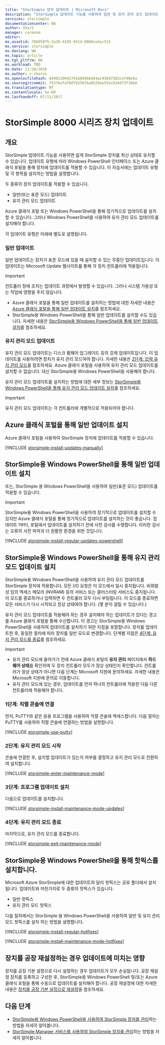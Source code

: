 ```yaml
---
title: "StorSimple 장치 업데이트 | Microsoft Docs"
description: "StorSimple 업데이트 기능을 사용하여 일반 및 유지 관리 모드 업데이트 및 핫픽스를 설치하는 방법을 설명합니다."
services: storsimple
documentationcenter: NA
author: SharS
manager: carmonm
editor: 
ms.assetid: 786059f5-2a38-4105-941d-0860ce4ac515
ms.service: storsimple
ms.devlang: NA
ms.topic: article
ms.tgt_pltfrm: NA
ms.workload: TBD
ms.date: 11/18/2016
ms.author: v-sharos
ms.openlocfilehash: 8490110942741b049b6d44ac93697303cef40e8a
ms.sourcegitcommit: f537befafb079256fba0529ee554c034d73f36b0
ms.translationtype: MT
ms.contentlocale: ko-KR
ms.lasthandoff: 07/11/2017
---
```

# <a name="update-your-storsimple-8000-series-device"></a>StorSimple 8000 시리즈 장치 업데이트
## <a name="overview"></a>개요
StorSimple 업데이트 기능을 사용하면 쉽게 StorSimple 장치를 최신 상태로 유지할 수 있습니다. 업데이트 유형에 따라 Windows PowerShell 인터페이스 또는 Azure 클래식 포털을 통해 장치에 업데이트를 적용할 수 있습니다. 이 자습서에는 업데이트 유형 및 각 항목을 설치하는 방법을 설명합니다.

두 종류의 장치 업데이트를 적용할 수 있습니다. 

* 일반(또는 표준 모드) 업데이트
* 유지 관리 모드 업데이트

Azure 클래식 포털 또는 Windows PowerShell을 통해 정기적으로 업데이트를 설치할 수 있습니다. 그러나 Windows PowerShell을 사용하여 유지 관리 모드 업데이트를 설치해야 합니다. 

각 업데이트 유형은 아래에 별도로 설명됩니다.

### <a name="regular-updates"></a>일반 업데이트
일반 업데이트는 장치가 표준 모드에 있을 때 설치할 수 있는 무중단 업데이트입니다. 이 업데이트는 Microsoft Update 웹사이트를 통해 각 장치 컨트롤러에 적용됩니다. 

> [!IMPORTANT]
> 컨트롤러 장애 조치는 업데이트 과정에서 발생할 수 있습니다. 그러나 시스템 가용성 또는 작업에 영향을 주지 않습니다.
> 
> 

* Azure 클래식 포털을 통해 일반 업데이트를 설치하는 방법에 대한 자세한 내용은 [Azure 클래식 포털을 통해 일반 업데이트 설치](#install-regular-updates-via-the-azure-classic-portal)를 참조하세요.
* StorSimple용 Windows PowerShell을 통해 일반 업데이트를 설치할 수도 있습니다. 자세한 내용은 [StorSimple용 Windows PowerShell을 통해 일반 업데이트 설치](#install-regular-updates-via-windows-powershell-for-storsimple)를 참조하세요.

### <a name="maintenance-mode-updates"></a>유지 관리 모드 업데이트
유지 관리 모드 업데이트는 디스크 펌웨어 업그레이드 등의 강제 업데이트입니다. 이 업데이트를 사용하려면 장치가 유지 관리 모드여야 합니다. 자세한 내용은 [2단계: 입력 유지 관리 모드](#step2)를 참조하세요. Azure 클래식 포털을 사용하여 유지 관리 모드 업데이트를 설치할 수 없습니다. 대신 StorSimple용 Windows PowerShell을 사용해야 합니다. 

유지 관리 모드 업데이트를 설치하는 방법에 대한 세부 정보는 [StorSimple용 Windows PowerShell을 통해 유지 관리 모드 업데이트 설치](#install-maintenance-mode-updates-via-windows-powershell-for-storsimple)를 참조하세요.

> [!IMPORTANT]
> 유지 관리 모드 업데이트는 각 컨트롤러에 개별적으로 적용되어야 합니다. 
> 
> 

## <a name="install-regular-updates-via-the-azure-classic-portal"></a>Azure 클래식 포털을 통해 일반 업데이트 설치
Azure 클래식 포털을 사용하여 StorSimple 장치에 업데이트를 적용할 수 있습니다.

[!INCLUDE [storsimple-install-updates-manually](../../includes/storsimple-install-updates-manually.md)]

## <a name="install-regular-updates-via-windows-powershell-for-storsimple"></a>StorSimple용 Windows PowerShell을 통해 일반 업데이트 설치
또는, StorSimple 용 Windows PowerShell을 사용하여 일반(표준 모드) 업데이트를 적용할 수 있습니다.

> [!IMPORTANT]
> StorSimple용 Windows PowerShell을 사용하여 정기적으로 업데이트를 설치할 수 있지만 Azure 클래식 포털을 통해 정기적으로 업데이트를 설치하는 것이 좋습니다. 업데이트 1부터, 포털에서 업데이트를 설치하기 전에 사전 검사를 수행합니다. 이러한 검사는 오류의 사전 파악과 더 원활한 환경을 위한 것입니다. 
> 
> 

[!INCLUDE [storsimple-install-regular-updates-powershell](../../includes/storsimple-install-regular-updates-powershell.md)]

## <a name="install-maintenance-mode-updates-via-windows-powershell-for-storsimple"></a>StorSimple용 Windows PowerShell을 통해 유지 관리 모드 업데이트 설치
StorSimple용 Windows PowerShell을 사용하여 유지 관리 모드 업데이트를 StorSimple 장치에 적용합니다. 모든 I/O 요청은 이 모드에서 일시 중지됩니다. 비휘발성 임의 액세스 메모리 (NVRAM) 등의 서비스 또는 클러스터링 서비스도 중지됩니다. 이 모드를 종료하거나 입력하면 두 컨트롤러 모두 다시 부팅됩니다. 이 모드를 종료하면 모든 서비스가 다시 시작되고 정상 상태여야 합니다. (몇 분이 걸릴 수 있습니다.)

유지 관리 모드 업데이트를 적용해야 하는 경우  설치해야 하는 업데이트가 있다는 경고를 Azure 클래식 포털을 통해 수신합니다. 이 경고는 StorSimple용 Windows PowerShell을 사용하여 업데이트를 설치하기 위한 지침을 포함합니다. 장치를 업데이트한 후, 동일한 절차에 따라 장치를 일반 모드로 변경합니다. 단계별 지침은 [4단계: 유지 관리 모드를 종료](#step4)를 참조하세요.

> [!IMPORTANT]
> * 유지 관리 모드에 들어가기 전에 Azure 클래식 포털의 **유지 관리** 페이지에서 **하드웨어 상태**를 확인하여 두 장치 컨트롤러 모두가 정상 상태인지 확인합니다. 컨트롤러가 정상 상태가 아니면 다음 단계는 Microsoft 지원에 문의하세요. 자세한 내용은 Microsoft 지원에 문의로 이동합니다. 
> * 유지 관리 모드에 있는 경우, 업데이트를 먼저 하나의 컨트롤러에 적용한 다음 다른 컨트롤러에 적용해야 합니다.
> 
> 

### <a name="step-1-connect-to-the-serial-console-a-namestep1"></a>1단계: 직렬 콘솔에 연결 <a name="step1">
먼저,  PuTTY와 같은 응용 프로그램을 사용하여 직렬 콘솔에 액세스합니다. 다음 절차는 PuTTY를 사용하여 직렬 콘솔에 연결하는 방법을 설명합니다.

[!INCLUDE [storsimple-use-putty](../../includes/storsimple-use-putty.md)]

### <a name="step-2-enter-maintenance-mode-a-namestep2"></a>2단계: 유지 관리 모드 시작 <a name="step2">
콘솔에 연결한 후, 설치할 업데이트가 있는지 여부를 결정하고 유지 관리 모드로 전환하여 설치합니다.

[!INCLUDE [storsimple-enter-maintenance-mode](../../includes/storsimple-enter-maintenance-mode.md)]

### <a name="step-3-install-your-updates-a-namestep3"></a>3단계: 프로그램 업데이트 설치 <a name="step3">
다음으로 업데이트를 설치합니다.

[!INCLUDE [storsimple-install-maintenance-mode-updates](../../includes/storsimple-install-maintenance-mode-updates.md)]

### <a name="step-4-exit-maintenance-mode-a-namestep4"></a>4단계: 유지 관리 모드 종료 <a name="step4">
마지막으로, 유지 관리 모드를 종료합니다.

[!INCLUDE [storsimple-exit-maintenance-mode](../../includes/storsimple-exit-maintenance-mode.md)]

## <a name="install-hotfixes-via-windows-powershell-for-storsimple"></a>StorSimple용 Windows PowerShell을 통해 핫픽스를 설치합니다.
Microsoft Azure StorSimple에 대한 업데이트와 달리 핫픽스는 공유 폴더에서 설치됩니다. 업데이트와 마찬가지로 두 종류의 핫픽스가 있습니다. 

* 일반 핫픽스 
* 유지 관리 모드 핫픽스  

다음 절차에서는 StorSimple 용 Windows PowerShell을 사용하여 일반 및 유지 관리 모드 핫픽스를 설치 하는 방법을 설명합니다.

[!INCLUDE [storsimple-install-regular-hotfixes](../../includes/storsimple-install-regular-hotfixes.md)]

[!INCLUDE [storsimple-install-maintenance-mode-hotfixes](../../includes/storsimple-install-maintenance-mode-hotfixes.md)]

## <a name="what-happens-to-updates-if-you-perform-a-factory-reset-of-the-device"></a>장치를 공장 재설정하는 경우 업데이트에 미치는 영향
장치를 공장 기본 설정으로 다시 설정하는 경우 업데이트가 모두 손실됩니다. 공장 재설정 장치를 등록하고 구성한 후, StorSimple용 Windows PowerShell 및/또는 Azure 클래식 포털을 통해 수동으로 업데이트를 설치해야 합니다. 공장 재설정에 대한 자세한 내용은 [장치를 공장 기본 설정으로 재설정](storsimple-manage-device-controller.md#reset-the-device-to-factory-default-settings)을 참조하세요.

## <a name="next-steps"></a>다음 단계
* [StorSimple용 Windows PowerShell을 사용하여 StorSimple 장치를 관리](storsimple-windows-powershell-administration.md)하는 방법을 자세히 알아봅니다.
* [StorSimple Manager 서비스를 사용하여 StorSimple 장치를 관리](storsimple-manager-service-administration.md)하는 방법을 자세히 알아봅니다.

